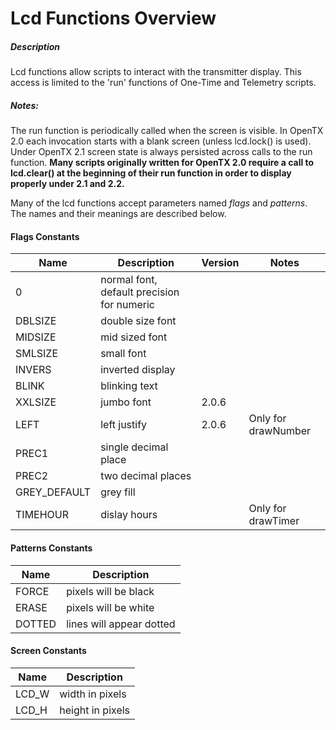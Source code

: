 # Lcd Functions Overview

##### Description

Lcd functions allow scripts to interact with the transmitter display. This access is limited to the 'run' functions of One-Time and Telemetry scripts. 

##### Notes:

The run function is periodically called when the screen is visible. In OpenTX 2.0 each invocation starts with a blank screen (unless lcd.lock() is used). Under OpenTX 2.1 screen state is always persisted across calls to the run function. **Many scripts originally written for OpenTX 2.0 require a call to lcd.clear() at the beginning of their run function in order to display properly under 2.1 and 2.2.**

Many of the lcd functions accept parameters named *flags* and *patterns*.  The names and their meanings are described below.

#### Flags Constants

|Name|Description|Version|Notes|
|---|---|---|---|
|0|normal font, default precision for numeric|||
|DBLSIZE|double size font|||
|MIDSIZE|mid sized font|||
|SMLSIZE|small font|||
|INVERS|inverted display|||
|BLINK|blinking text|||
|XXLSIZE|jumbo font|2.0.6||
|LEFT|left justify|2.0.6|Only for drawNumber|
|PREC1|single decimal place|||
|PREC2|two decimal places|||
|GREY_DEFAULT|grey fill|||
|TIMEHOUR|dislay hours||Only for drawTimer|

#### Patterns Constants

|Name|Description|
|---|---|
|FORCE|pixels will be black|
|ERASE|pixels will be white|
|DOTTED|lines will appear dotted|

#### Screen Constants

|Name|Description|
|---|---|
|LCD_W|width in pixels|
|LCD_H|height in pixels|


